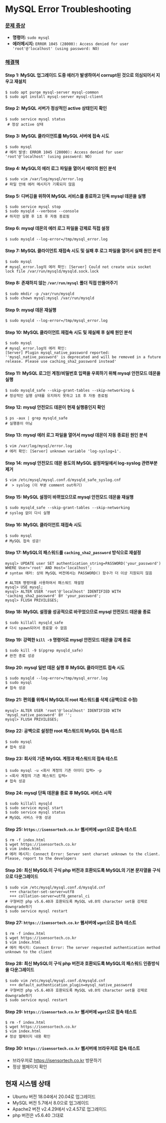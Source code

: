 
# MySQL Error Troubleshooting


### <U>문제 증상</U>
- **명령어:** `sudo mysql`
- **에러메시지:** `ERROR 1045 (28000): Access denied for user 'root'@'localhost' (using password: NO)`


### <U>해결책</U>

#### Step 1: MySQL 업그레이드 도중 에러가 발생하여서 corrupt된 것으로 의심되어서 지우고 재설치
```
$ sudo apt purge mysql-server mysql-common
$ sudo apt install mysql-server mysql-client
```

#### Step 2: MySQL 서버가 정상적인 active 상태인지 확인
```
$ sudo service mysql status
 # 정상 active 상태
```

#### Step 3: MySQL 클라이언트를 MySQL 서버에 접속 시도
```
$ sudo mysql
# 에러 발생: ERROR 1045 (28000): Access denied for user 'root'@'localhost' (using password: NO)
```

#### Step 4: MySQL의 에러 로그 파일을 열어서 에러의 원인 분석
```
$ sudo vim /var/log/mysql/error.log
# 파일 안에 에러 메시지가 기록되지 않음
```

#### Step 5: 디버깅을 위하여 MySQL 서비스를 종료하고 단독 mysql 데몬을 실행
```
$ sudo service mysql stop
$ sudo mysqld --verbose --console
# 하지만 실행 후 1초 후 자동 종료됨
```

#### Step 6: mysql 데몬의 에러 로그 파일을 강제로 직접 설정
```
$ sudo mysqld --log-error=/tmp/mysql_error.log
```

#### Step 7: MySQL 클라이언트 재접속 시도 및 실패 후 로그 파일을 열어서 실패 원인 분석
```
$ sudo mysql
# mysql_error.log의 에러 확인: [Server] Could not create unix socket lock file /var/run/mysqld/mysqld.sock.lock
```

#### Step 8: 존재하지 않는 `/var/run/mysql` 폴더 직접 만들어주기
```
$ sudo mkdir -p /var/run/mysqld
$ sudo chown mysql:mysql /var/run/mysqld
```

#### Step 9: mysql 데몬 재실행
```
$ sudo mysqld --log-error=/tmp/mysql_error.log
```

#### Step 10: MySQL 클라이언트 재접속 시도 및 재실패 후 실패 원인 분석
```
$ sudo mysql
# mysql_error.log의 에러 확인: 
[Server] Plugin mysql_native_password reported: ''mysql_native_password' is deprecated and will be removed in a future release. Please use caching_sha2_password instead'
```

#### Step 11: MySQL 로그인 계정/비밀번호 입력을 우회하기 위해 mysql 안전모드 데몬을 실행
```
$ sudo mysqld_safe --skip-grant-tables --skip-networking &
# 정상적인 실행 상태를 유지하지 못하고 1초 후 자동 종료됨
```

#### Step 12: mysql 안전모드 데몬이 현재 실행중인지 확인
```
$ ps -aux | grep mysqld_safe
# 실행중이 아님
```

#### Step 13: mysql 에러 로그 파일을 열어서 mysql 데몬이 자동 종료된 원인 분석
```
$ vim /var/log/mysql/error.log
# 에러 확인: [Server] unknown variable 'log-syslog=1'.
```

#### Step 14: mysql 안전모드 데몬 용도의 MySQL 설정파일에서 log-syslog 관련부분 제거
```
$ vim /etc/mysql/mysql.conf.d/mysqld_safe_syslog.cnf
#  > syslog (이 부분 comment out하기)
```

#### Step 15: MySQL 설정이 바뀌었으므로 mysql 안전모드 데몬을 재실행
```
$ sudo mysqld_safe --skip-grant-tables --skip-networking
# syslog 없이 다시 실행
```

#### Step 16: MySQL 클라이언트 재접속 시도
```
$ sudo mysql
# MySQL 접속 성공!
```

#### Step 17: MySQL의 패스워드를 `caching_sha2_password` 방식으로 재설정
```
mysql> UPDATE user SET authentication_string=PASSWORD('your_password') WHERE User='root' AND Host='localhost';
# syntax 에러: 상위 MySQL 버전에서는 PASSWORD() 함수가 더 이상 지원되지 않음

# ALTER 명령어를 사용하여서 패스워드 재설정
mysql> USE mysql;
mysql> ALTER USER 'root'@'localhost' IDENTIFIED WITH 'caching_sha2_password' BY 'your_password';
mysql> FLUSH PRIVILEGES;
```

#### Step 18: MySQL 설정을 성공적으로 바꾸었으므로 mysql 안전모드 데몬을 종료
```
$ sudo killall mysqld_safe
# 다시 spawn되어서 종료할 수 없음 
```

#### Step 19: 강력한 `kill -9` 명령어로 mysql 안전모드 데몬을 강제 종료
```
$ sudo kill -9 $(pgrep mysqld_safe)
# 완전 종료 성공
```

#### Step 20: mysql 일반 데몬 실행 후 MySQL 클라이언트 접속 시도
```
$ sudo mysqld --log-error=/tmp/mysql_error.log
$ sudo mysql
# 접속 성공
```

#### Step 21: 편의를 위해서 MySQL의 root 패스워드를 삭제 (공백으로 수정)
```
mysql> ALTER USER 'root'@'localhost' IDENTIFIED WITH 'mysql_native_password' BY '';
mysql> FLUSH PRIVILEGES;
```

#### Step 22: 공백으로 설정한 root 패스워드의 MySQL 접속 테스트
```
$ sudo mysql
# 접속 성공
```

#### Step 23: 회사의 기존 MySQL 계정과 패스워드의 접속 테스트
```
$ sudo mysql -u <회사 계정의 기존 아이디 입력> -p
> <회사 계정의 기존 패스워드 입력>
# 접속 성공
```

#### Step 24: mysql 단독 데몬을 종료 후 MySQL 서비스 시작
```
$ sudo killall mysqld
$ sudo service mysql start
$ sudo service mysql status
# MySQL 서비스 구동 성공
```

#### Step 25: `https://isensortech.co.kr` 웹서버에 `wget`으로 접속 테스트
```
$ rm -f index.html
$ wget https://isensortech.co.kr
$ vim index.html
# 에러 메시지: Connect Error: Server sent charset unknown to the client. Please, report to the developers
```

#### Step 26: 최신 MySQL이 구식 php 버전과 호환되도록 MySQL의 기본 문자열을 구식으로 다운그레이드
```
$ sudo vim /etc/mysql/mysql.conf.d/mysqld.cnf
  +++ character-set-server=utf8
  +++ collation-server=utf8_general_ci 
# 구형버전 php v5.6.40과 호환되도록 MySQL v8.0의 character set을 강제로 downgrade하기
$ sudo service mysql restart
```

#### Step 27: `https://isensortech.co.kr` 웹서버에 `wget`으로 접속 테스트
```
$ rm -f index.html
$ wget https://isensortech.co.kr
$ vim index.html
# 에러 메시지: Connect Error: The server requested authentication method unknown to the client
```

#### Step 28: 최신 MySQL이 구식 php 버전과 호환되도록 MySQL의 패스워드 인증방식을 다운그레이드
```
$ sudo vim /etc/mysql/mysql.conf.d/mysqld.cnf
  +++ default_authentication_plugin=mysql_native_password
# 구형버전 php v5.6.40과 호환되도록 MySQL v8.0의 character set을 강제로 downgrade하기
$ sudo service mysql restart
```

#### Step 29: `https://isensortech.co.kr` 웹서버에 `wget`으로 접속 테스트
```
$ rm -f index.html
$ wget https://isensortech.co.kr
$ vim index.html
# 정상 웹페이지 내용 확인
```

#### Step 30: `https://isensortech.co.kr` 웹서버에 브라우저로 접속 테스트
- 브라우저로 https://isensortech.co.kr 방문하기
- 정상 웹페이지 확인

## 현재 시스템 상태
- Ubuntu 버전 18.04에서 20.04로 업그레이드
- MySQL 버전 5.7에서 8.0으로 업그레이드
- Apache2 버전 v2.4.29에서 v2.4.57로 업그레이드
- php 버전은 v5.6.40 그대로
